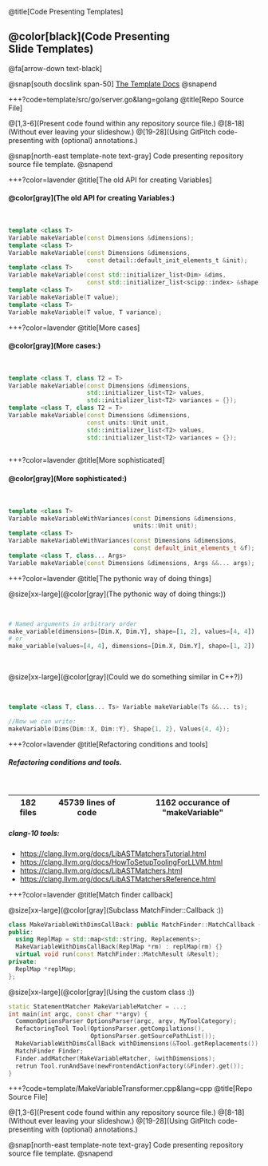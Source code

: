 @title[Code Presenting Templates]

## @color[black](Code Presenting<br>Slide Templates)

@fa[arrow-down text-black]

@snap[south docslink span-50]
[The Template Docs](https://gitpitch.com/docs/the-template)
@snapend


+++?code=template/src/go/server.go&lang=golang
@title[Repo Source File]

@[1,3-6](Present code found within any repository source file.)
@[8-18](Without ever leaving your slideshow.)
@[19-28](Using GitPitch code-presenting with (optional) annotations.)

@snap[north-east template-note text-gray]
Code presenting repository source file template.
@snapend


+++?color=lavender
@title[The old API for creating Variables]

#### @color[gray](The old API for creating Variables:)

</br>

```cpp
template <class T> 
Variable makeVariable(const Dimensions &dimensions);
template <class T> 
Variable makeVariable(const Dimensions &dimensions, 
                      const detail::default_init_elements_t &init);
template <class T> 
Variable makeVariable(const std::initializer_list<Dim> &dims, 
                      const std::initializer_list<scipp::index> &shape);
template <class T> 
Variable makeVariable(T value);
template <class T>
Variable makeVariable(T value, T variance);
```

+++?color=lavender
@title[More cases]

#### @color[gray](More cases:)

</br>

```cpp
template <class T, class T2 = T> 
Variable makeVariable(const Dimensions &dimensions, 
                      std::initializer_list<T2> values, 
                      std::initializer_list<T2> variances = {});
template <class T, class T2 = T> 
Variable makeVariable(const Dimensions &dimensions, 
                      const units::Unit unit,
                      std::initializer_list<T2> values, 
                      std::initializer_list<T2> variances = {});
                      
```
                      
+++?color=lavender
@title[More sophisticated]

#### @color[gray](More sophisticated:)

</br>

```cpp
template <class T> 
Variable makeVariableWithVariances(const Dimensions &dimensions, 
                                   units::Unit unit);
template <class T> 
Variable makeVariableWithVariances(const Dimensions &dimensions, 
                                   const default_init_elements_t &f);
template <class T, class... Args> 
Variable makeVariable(const Dimensions &dimensions, Args &&... args);
```

+++?color=lavender
@title[The pythonic way of doing things]

@size[xx-large](@color[gray](The pythonic way of doing things:))

</br>

```python
# Named arguments in arbitrary order
make_variable(dimensions=[Dim.X, Dim.Y], shape=[1, 2], values=[4, 4])
# or 
make_variable(values=[4, 4], dimensions=[Dim.X, Dim.Y], shape=[1, 2])
```
</br>

@size[xx-large](@color[gray](Could we do something similar in C++?))

</br>

```cpp
template <class T, class... Ts> Variable makeVariable(Ts &&... ts);

//Now we can write:
makeVariable(Dims{Dim::X, Dim::Y}, Shape{1, 2}, Values{4, 4});
```

+++?color=lavender
@title[Refactoring conditions and tools]

##### Refactoring conditions and tools.

</br>

| 182 files | 45739 lines of code | 1162 occurance of "makeVariable"|
|-----------|---------------------|---------------------------------|

##### clang-10 tools:
- <https://clang.llvm.org/docs/LibASTMatchersTutorial.html>
- <https://clang.llvm.org/docs/HowToSetupToolingForLLVM.html>
- <https://clang.llvm.org/docs/LibASTMatchers.html>
- <https://clang.llvm.org/docs/LibASTMatchersReference.html>

+++?color=lavender
@title[Match finder callback]

@size[xx-large](@color[gray](Subclass MatchFinder::Callback :))

```cpp
class MakeVariableWithDimsCallBack: public MatchFinder::MatchCallback {
public:
  using ReplMap = std::map<std::string, Replacements>;
  MakeVariableWithDimsCallBack(ReplMap *rm) : replMap(rm) {}
  virtual void run(const MatchFinder::MatchResult &Result);
private:
  ReplMap *replMap;
};
``` 

@size[xx-large](@color[gray](Using the custom class :))

```cpp
static StatementMatcher MakeVariableMatcher = ...;
int main(int argc, const char **argv) {
  CommonOptionsParser OptionsParser(argc, argv, MyToolCategory);
  RefactoringTool Tool(OptionsParser.getCompilations(), 
                       OptionsParser.getSourcePathList());
  MakeVariableWithDimsCallBack withDimensions(&Tool.getReplacements());
  MatchFinder Finder;
  Finder.addMatcher(MakeVariableMatcher, &withDimensions);
  retrun Tool.runAndSave(newFrontendActionFactory(&Finder).get());
}
```

+++?code=template/MakeVariableTransformer.cpp&lang=cpp
@title[Repo Source File]

@[1,3-6](Present code found within any repository source file.)
@[8-18](Without ever leaving your slideshow.)
@[19-28](Using GitPitch code-presenting with (optional) annotations.)

@snap[north-east template-note text-gray]
Code presenting repository source file template.
@snapend

